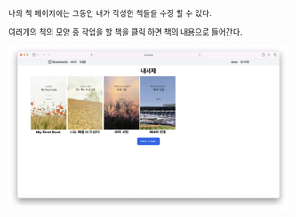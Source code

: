 
나의 책 페이지에는 그동안 내가 작성한 책들을 수정 할 수 있다.

여러개의 책의 모양 중 작업을 할 책을 클릭 하면 책의 내용으로 들어간다.

![내의책 그림](my_books.png)
